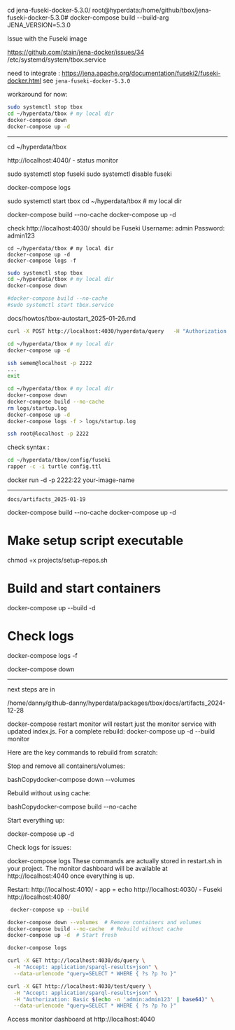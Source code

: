 cd jena-fuseki-docker-5.3.0/
root@hyperdata:/home/github/tbox/jena-fuseki-docker-5.3.0# docker-compose build --build-arg JENA_VERSION=5.3.0

Issue with the Fuseki image

https://github.com/stain/jena-docker/issues/34
/etc/systemd/system/tbox.service

need to integrate :
https://jena.apache.org/documentation/fuseki2/fuseki-docker.html
see `jena-fuseki-docker-5.3.0`

workaround for now:

```sh
sudo systemctl stop tbox
cd ~/hyperdata/tbox # my local dir
docker-compose down
docker-compose up -d
```

---

cd ~/hyperdata/tbox

http://localhost:4040/ - status monitor

sudo systemctl stop fuseki
sudo systemctl disable fuseki

docker-compose logs

sudo systemctl start tbox
cd ~/hyperdata/tbox # my local dir

docker-compose build --no-cache
docker-compose up -d

check http://localhost:4030/
should be Fuseki
Username: admin
Password: admin123

```
cd ~/hyperdata/tbox # my local dir
docker-compose up -d
docker-compose logs -f
```

```sh
sudo systemctl stop tbox
cd ~/hyperdata/tbox # my local dir
docker-compose down
```

```sh
#docker-compose build --no-cache
#sudo systemctl start tbox.service
```

docs/howtos/tbox-autostart_2025-01-26.md

```sh
curl -X POST http://localhost:4030/hyperdata/query   -H "Authorization: Basic $(echo -n 'admin:admin123' | base64)"   -H "Content-Type: application/sparql-query"   -H "Accept: application/sparql-results+json"   --data "SELECT * WHERE { ?s ?p ?o } LIMIT 1"
```

```sh
cd ~/hyperdata/tbox # my local dir
docker-compose up -d
```

```sh
ssh semem@localhost -p 2222
...
exit
```

```sh
cd ~/hyperdata/tbox # my local dir
docker-compose down
docker-compose build --no-cache
rm logs/startup.log
docker-compose up -d
docker-compose logs -f > logs/startup.log
```

```sh
ssh root@localhost -p 2222
```

check syntax :

```sh
cd ~/hyperdata/tbox/config/fuseki
rapper -c -i turtle config.ttl
```

docker run -d -p 2222:22 your-image-name

---

`docs/artifacts_2025-01-19`

docker-compose build --no-cache
docker-compose up -d

# Make setup script executable

chmod +x projects/setup-repos.sh

# Build and start containers

docker-compose up --build -d

# Check logs

docker-compose logs -f

docker-compose down

---

next steps are in

/home/danny/github-danny/hyperdata/packages/tbox/docs/artifacts_2024-12-28

docker-compose restart monitor will restart just the monitor service with updated index.js.
For a complete rebuild: docker-compose up -d --build monitor

Here are the key commands to rebuild from scratch:

Stop and remove all containers/volumes:

bashCopydocker-compose down --volumes

Rebuild without using cache:

bashCopydocker-compose build --no-cache

Start everything up:

docker-compose up -d

Check logs for issues:

docker-compose logs
These commands are actually stored in restart.sh in your project.
The monitor dashboard will be available at http://localhost:4040 once everything is up.

Restart:
http://localhost:4010/ - app = echo
http://localhost:4030/ - Fuseki
http://localhost:4080/

```sh
 docker-compose up --build

docker-compose down --volumes  # Remove containers and volumes
docker-compose build --no-cache  # Rebuild without cache
docker-compose up -d  # Start fresh

docker-compose logs

curl -X GET http://localhost:4030/ds/query \
  -H "Accept: application/sparql-results+json" \
  --data-urlencode "query=SELECT * WHERE { ?s ?p ?o }"

curl -X GET http://localhost:4030/test/query \
  -H "Accept: application/sparql-results+json" \
  -H "Authorization: Basic $(echo -n 'admin:admin123' | base64)" \
  --data-urlencode "query=SELECT * WHERE { ?s ?p ?o }"
```

Access monitor dashboard at http://localhost:4040
